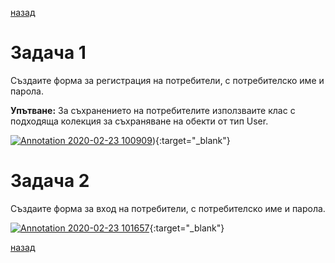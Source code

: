 [назад](/../..)

# Задача 1

Създаите форма за регистрация на потребители, с потребителско име и парола.

**Упътване:** За съхранението на потребителите използваите клас с подходяща колекция за съхраняване на обекти от тип User. 

[![Annotation 2020-02-23 100909](https://user-images.githubusercontent.com/10382663/75106575-e3ded900-5626-11ea-99ee-d7e256dc01bc.png)](https://user-images.githubusercontent.com/10382663/75106575-e3ded900-5626-11ea-99ee-d7e256dc01bc.png)){:target="_blank"}

# Задача 2

Създаите форма за вход на потребители, с потребителско име и парола.

[![Annotation 2020-02-23 101657](https://user-images.githubusercontent.com/10382663/75106576-e5100600-5626-11ea-9bfd-fe1b46a62b7c.png)](https://user-images.githubusercontent.com/10382663/75106576-e5100600-5626-11ea-9bfd-fe1b46a62b7c.png){:target="_blank"}

[назад](/../..)
